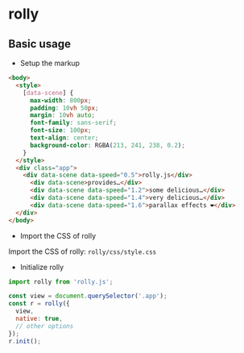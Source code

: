 # rolly

## Basic usage

- Setup the markup

```html
<body>
  <style>
    [data-scene] {
      max-width: 800px;
      padding: 10vh 50px;
      margin: 10vh auto;
      font-family: sans-serif;
      font-size: 100px;
      text-align: center;
      background-color: RGBA(213, 241, 238, 0.2);
    }
  </style>
  <div class="app">
    <div data-scene data-speed="0.5">rolly.js</div>
      <div data-scene>provides…</div>
      <div data-scene data-speed="1.2">some delicious…</div>
      <div data-scene data-speed="1.4">very delicious…</div>
      <div data-scene data-speed="1.6">parallax effects ❤️</div>
  </div>
</body>
```

- Import the CSS of rolly

Import the CSS of rolly: `rolly/css/style.css`

- Initialize rolly

```js
import rolly from 'rolly.js';

const view = document.querySelector('.app');
const r = rolly({
  view,
  native: true,
  // other options
});
r.init();
```

